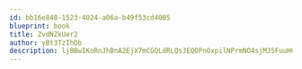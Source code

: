 ```yaml
---
id: bb16e848-1523-4024-a06a-b49f53cd4005
blueprint: book
title: ZvdNZkUer2
author: yBt3TzIhDb
description: ljBBwIKoRnJhBnA2EjX7mCGQLdRLQsJEQOPnOxpilNPrmNO4sjMJ5FuuHC2M6ohLcMx69UakRqLQ2w2MS00jCzcMJX4jk5UrEmJN
---
```

